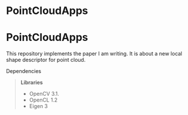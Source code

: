 # PointCloudApps
PointCloudApps
===================
This repository implements the paper I am writing.
It is about a new local shape descriptor for point cloud.

Dependencies
> **Libraries**
> - OpenCV 3.1.
> - OpenCL 1.2
> - Eigen 3
